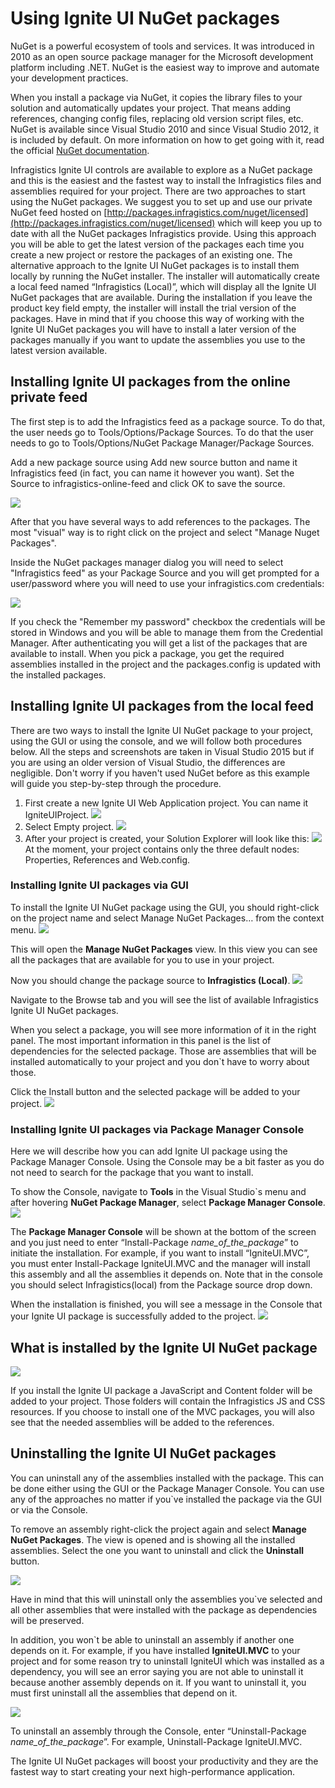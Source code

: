 <!--
|metadata|
{
    "fileName": "Using-Ignite-UI-NuGet-Packages",
    "controlName": [],
    "tags": ["NuGet"]
}
|metadata|
-->
# Using Ignite UI NuGet packages

NuGet is a powerful ecosystem of tools and services. It was introduced in 2010 as an open source package manager for the Microsoft development platform including .NET.  NuGet is the easiest way to improve and automate your development practices.

When you install a package via NuGet, it copies the library files to your solution and automatically updates your project. That means adding references, changing config files, replacing old version script files, etc.
NuGet is available since Visual Studio 2010 and since Visual Studio 2012, it is included by default. On more information on how to get going with it, read the official [NuGet documentation](http://docs.nuget.org/ndocs/guides/install-nuget).

Infragistics Ignite UI controls are available to explore as a NuGet package and this is the easiest and the fastest way to install the Infragistics files and assemblies required for your project.
There are two approaches to start using the NuGet packages. We suggest you to set up and use our private NuGet feed hosted on  [http://packages.infragistics.com/nuget/licensed](http://packages.infragistics.com/nuget/licensed) which will keep you up to date with all the NuGet packages Infragistics provide. Using this approach you will be able to get the latest version of the packages each time you create a new project or restore the packages of an existing one.
The alternative approach to the Ignite UI NuGet packages is to install them locally by running the NuGet installer. The installer will automatically create a local feed named “Infragistics (Local)”, which will display all the Ignite UI NuGet packages that are available. During the installation if you leave the product key field empty, the installer will install the trial version of the packages. Have in mind that if you choose this way of working with the Ignite UI NuGet packages you will have to install a later version of the packages manually if you want to update the assemblies you use to the latest version available. 

## Installing Ignite UI packages from the online private feed

The first step is to add the Infragistics feed as a package source. To do that, the user needs go to Tools/Options/Package Sources. To do that the user needs to go to Tools/Options/NuGet Package Manager/Package Sources.

Add a new package source using Add new source button and name it Infragistics feed (in fact, you can name it however you want). Set the Source to infragistics-online-feed and click OK to save the source.

![](images/Infragistics_feed.jpg)

After that you have several ways to add references to the packages. The most "visual" way is to right click on the project and select "Manage Nuget Packages".

Inside the NuGet packages manager dialog you will need to select "Infragistics feed" as your Package Source and you will get prompted for a user/password where you will need to use your infragistics.com credentials:

![](images/package_credentials.jpg)

If you check the "Remember my password" checkbox the credentials will be stored in Windows and you will be able to manage them from the Credential Manager. After authenticating you will get a list of the packages that are available to install. When you pick a package, you get the required assemblies installed in the project and the packages.config is updated with the installed packages.

## Installing Ignite UI packages from the local feed

There are two ways to install the Ignite UI NuGet package to your project, using the GUI or using the console, and we will follow both procedures below. All the steps and screenshots are taken in Visual Studio 2015 but if you are using an older version of Visual Studio, the differences are negligible. Don't worry if you haven't used NuGet before as this example will guide you step-by-step through the procedure.

 1. First create a new Ignite UI Web Application project. You can name it IgniteUIProject.
![](images/IgniteUIProject_NuGet_Packages.png)
 2. Select Empty project.
![](images/Empty_Project_for_NnuGet_Packages.png)
 3. After your project is created, your Solution Explorer will look like this:
 ![](images/Solution_Explorer_View_NuGet_Packages.png)
 At the moment, your project contains only the three default nodes: Properties, References and Web.config.

 
### Installing Ignite UI packages via GUI

To install the Ignite UI NuGet package using the GUI, you should right-click on the project name and select Manage NuGet Packages… from the context menu.
 ![](images/NuGet_Manager.png)

This will open the **Manage NuGet Packages** view. In this view you can see all the packages that are available for you to use in your project.

Now you should change the package source to **Infragistics (Local)**.
![](images/NuGet_Packages_Infragistics_IgniteUI.png)

Navigate to the Browse tab and you will see the list of available Infragistics Ignite UI NuGet packages. 

When you select a package, you will see more information of it in the right panel. The most important information in this panel is the list of dependencies for the selected package. Those are assemblies that will be installed automatically to your project and you don`t have to worry about those. 

Click the Install button and the selected package will be added to your project. 
![](images/Install_Button_for_NuGet_Packages.png)

### Installing Ignite UI packages via Package Manager Console

Here we will describe how you can add Ignite UI package using the Package Manager Console. Using the Console may be a bit faster as you do not need to search for the package that you want to install.

To show the Console, navigate to **Tools** in the Visual Studio`s menu and after hovering **NuGet Package Manager**, select **Package Manager Console**.
![](images/NuGet_Manager_Console.png)

The **Package Manager Console** will be shown at the bottom of the screen and you just need to enter “Install-Package *name_of_the_package*” to initiate the installation. For example, if you want to install “IgniteUI.MVC”, you must enter Install-Package IgniteUI.MVC and the manager will install this assembly and all the assemblies it depends on. Note that in the console you should select Infragistics(local) from the Package source drop down.

When the installation is finished, you will see a message in the Console that your Ignite UI package is successfully added to the project.
 ![](images/Console_Installation_of_NuGet_Packages.png)

## What is installed by the Ignite UI NuGet package

![](images/Added_Files_from_NuGet_packages.png)

If you install the Ignite UI package a JavaScript and Content folder will be added to your project. Those folders will contain the Infragistics JS and CSS resources. If you choose to install one of the MVC packages, you will also see that the needed assemblies will be added to the references.

## Uninstalling the Ignite UI NuGet packages

You can uninstall any of the assemblies installed with the package. This can be done either using the GUI or the Package Manager Console. You can use any of the approaches no matter if you`ve installed the package via the GUI or via the Console. 

To remove an assembly right-click the project again and select **Manage NuGet Packages**. The view is opened and is showing all the installed assemblies. Select the one you want to uninstall and click the **Uninstall** button.

![](images/Uninstall_NuGet_Package.png)

Have in mind that this will uninstall only the assemblies you`ve selected and all other assemblies that were installed with the package as dependencies will be preserved. 

In addition, you won`t be able to uninstall an assembly if another one depends on it. For example, if you have installed **IgniteUI.MVC** to your project and for some reason try to uninstall IgniteUI which was installed as a dependency, you will see an error saying you are not able to uninstall it because another assembly depends on it. If you want to uninstall it, you must first uninstall all the assemblies that depend on it. 

![](images/Error_When_uninstaling_depending_packages.png)

To uninstall an assembly through the Console, enter “Uninstall-Package *name_of_the_package*”. For example, Uninstall-Package IgniteUI.MVC. 

The Ignite UI  NuGet packages will boost your productivity and they are the fastest way to start creating your next high-performance application.
